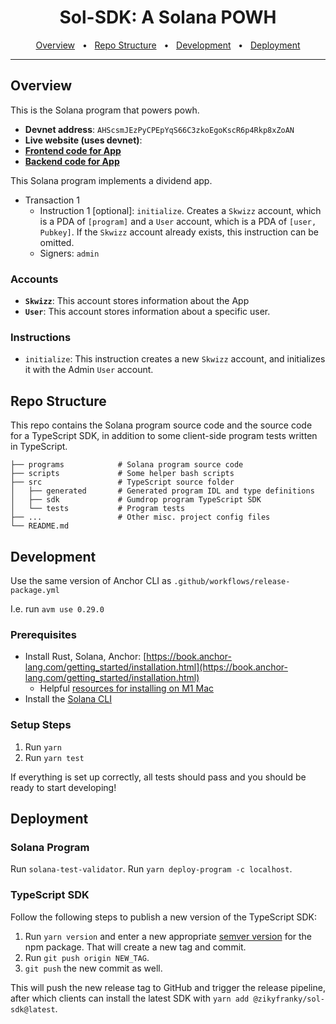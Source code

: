 <div align="center">
  <h1>Sol-SDK: A Solana POWH</h1>
  <a href="#overview">Overview</a>
  <span>&nbsp;&nbsp;•&nbsp;&nbsp;</span>
  <a href="#repo-structure">Repo Structure</a>
  <span>&nbsp;&nbsp;•&nbsp;&nbsp;</span>
  <a href="#development">Development</a>
  <span>&nbsp;&nbsp;•&nbsp;&nbsp;</span>
  <a href="#deployment">Deployment</a>
  <br />
  <hr />
</div>

## Overview

This is the Solana program that powers powh.

- **Devnet address**: `AHScsmJEzPyCPEpYqS66C3zkoEgoKscR6p4Rkp8xZoAN`
- **Live website (uses devnet)**:
- **[Frontend code for App](https://github.com/zikyfranky)**
- **[Backend code for App](https://github.com/zikyfranky)**

This Solana program implements a dividend app.

- Transaction 1
  - Instruction 1 [optional]: `initialize`. Creates a `Skwizz` account, which is a PDA of `[program]` and a `User` account, which is a PDA of `[user, Pubkey]`. If the `Skwizz` account already exists, this instruction can be omitted.
  - Signers: `admin`

### Accounts

- **`Skwizz`**: This account stores information about the App
- **`User`**: This account stores information about a specific user.

### Instructions

- `initialize`: This instruction creates a new `Skwizz` account, and initializes it with the Admin `User` account.

## Repo Structure

This repo contains the Solana program source code and the source code for a TypeScript SDK, in addition to some client-side program tests written in TypeScript.

```.
├── programs            # Solana program source code
├── scripts             # Some helper bash scripts
├── src                 # TypeScript source folder
│   ├── generated       # Generated program IDL and type definitions
│   ├── sdk             # Gumdrop program TypeScript SDK
│   └── tests           # Program tests
├── ...                 # Other misc. project config files
└── README.md
```

## Development

Use the same version of Anchor CLI as `.github/workflows/release-package.yml`

I.e. run `avm use 0.29.0`

### Prerequisites

- Install Rust, Solana, Anchor: [https://book.anchor-lang.com/getting_started/installation.html](https://book.anchor-lang.com/getting_started/installation.html)
  - Helpful [resources for installing on M1 Mac](https://twitter.com/friedbrioche/status/1494075962874499075)
- Install the [Solana CLI](https://docs.solana.com/cli/install-solana-cli-tools#use-solanas-install-tool)

### Setup Steps

1. Run `yarn`
2. Run `yarn test`

If everything is set up correctly, all tests should pass and you should be ready to start developing!

## Deployment

### Solana Program

Run `solana-test-validator`.
Run `yarn deploy-program -c localhost`.

### TypeScript SDK

Follow the following steps to publish a new version of the TypeScript SDK:

1. Run `yarn version` and enter a new appropriate [semver version](https://docs.npmjs.com/about-semantic-versioning) for the npm package. That will create a new tag and commit.
2. Run `git push origin NEW_TAG`.
3. `git push` the new commit as well.

This will push the new release tag to GitHub and trigger the release pipeline, after which clients can install the latest SDK with `yarn add @zikyfranky/sol-sdk@latest`.
